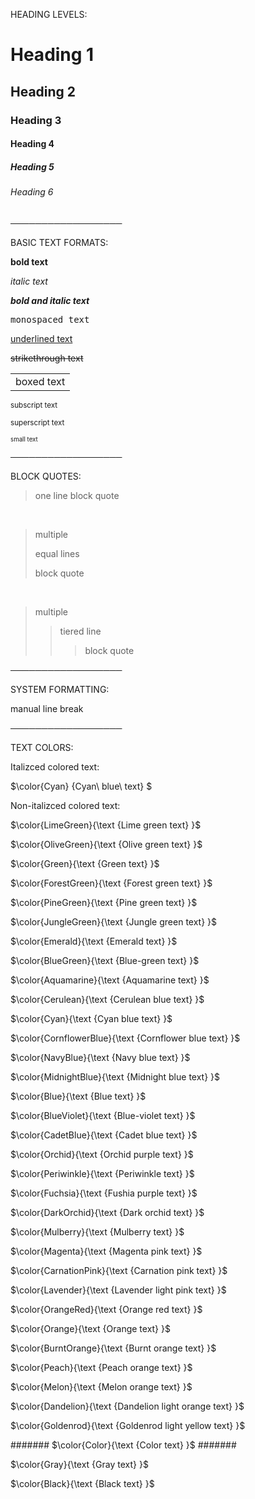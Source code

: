 HEADING LEVELS:

# Heading 1
## Heading 2
### Heading 3
#### Heading 4
##### Heading 5
###### Heading 6
  
──────────────────

BASIC TEXT FORMATS:

**bold text**

*italic text*

***bold and italic text***

<samp> monospaced text </samp>

<ins> underlined text </ins>

~~strikethrough text~~

<table><tr><td> boxed text </td></tr></table>

<sub> subscript text </sub>

<sub> superscript text </sub>

<sub><sup> small text </sup></sub>

──────────────────

BLOCK QUOTES:

> one line block quote

<br>

> multiple
> 
> equal lines
> 
> block quote

<br>

> multiple
>> tiered line
>>> block quote

──────────────────

SYSTEM FORMATTING:

manual line break
<br> 

──────────────────

TEXT COLORS:

Italizced colored text:

$\color{Cyan} {Cyan\ blue\ text} $

Non-italizced colored text:

$\color{LimeGreen}{\text {Lime green text} }$

$\color{OliveGreen}{\text {Olive green text} }$

$\color{Green}{\text {Green text} }$

$\color{ForestGreen}{\text {Forest green text} }$

$\color{PineGreen}{\text {Pine green text} }$

$\color{JungleGreen}{\text {Jungle green text} }$

$\color{Emerald}{\text {Emerald text} }$

$\color{BlueGreen}{\text {Blue-green text} }$

$\color{Aquamarine}{\text {Aquamarine text} }$

$\color{Cerulean}{\text {Cerulean blue text} }$

$\color{Cyan}{\text {Cyan blue text} }$

$\color{CornflowerBlue}{\text {Cornflower blue text} }$


$\color{NavyBlue}{\text {Navy blue text} }$

$\color{MidnightBlue}{\text {Midnight blue text} }$


$\color{Blue}{\text {Blue text} }$

$\color{BlueViolet}{\text {Blue-violet text} }$

$\color{CadetBlue}{\text {Cadet blue text} }$

$\color{Orchid}{\text {Orchid purple text} }$



$\color{Periwinkle}{\text {Periwinkle text} }$



$\color{Fuchsia}{\text {Fushia purple text} }$

$\color{DarkOrchid}{\text {Dark orchid text} }$

$\color{Mulberry}{\text {Mulberry text} }$






$\color{Magenta}{\text {Magenta pink text} }$

$\color{CarnationPink}{\text {Carnation pink text} }$

$\color{Lavender}{\text {Lavender light pink text} }$



$\color{OrangeRed}{\text {Orange red text} }$


$\color{Orange}{\text {Orange text} }$

$\color{BurntOrange}{\text {Burnt orange text} }$

$\color{Peach}{\text {Peach orange text} }$

$\color{Melon}{\text {Melon orange text} }$

$\color{Dandelion}{\text {Dandelion light orange text} }$

$\color{Goldenrod}{\text {Goldenrod light yellow text} }$



#######
$\color{Color}{\text {Color text} }$
#######

$\color{Gray}{\text {Gray text} }$

$\color{Black}{\text {Black text} }$
